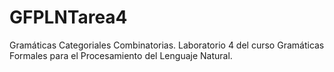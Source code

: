 # GFPLNTarea4
Gramáticas Categoriales Combinatorias. Laboratorio 4 del curso Gramáticas Formales para el Procesamiento del Lenguaje Natural. 
